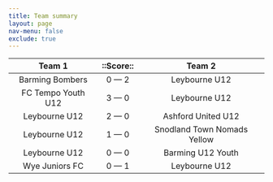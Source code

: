 ```yaml
---
title: Team summary
layout: page
nav-menu: false
exclude: true
---
```




|       Team 1       |  ::Score::  |           Team 2            |
|:------------------:|:-----------:|:---------------------------:|
|  Barming Bombers   | 0 &mdash; 2 |        Leybourne U12        |
| FC Tempo Youth U12 | 3 &mdash; 0 |        Leybourne U12        |
|   Leybourne U12    | 2 &mdash; 0 |     Ashford United U12      |
|   Leybourne U12    | 1 &mdash; 0 | Snodland Town Nomads Yellow |
|   Leybourne U12    | 0 &mdash; 0 |      Barming U12 Youth      |
|   Wye Juniors FC   | 0 &mdash; 1 |        Leybourne U12        |

 <br /><br /><br />